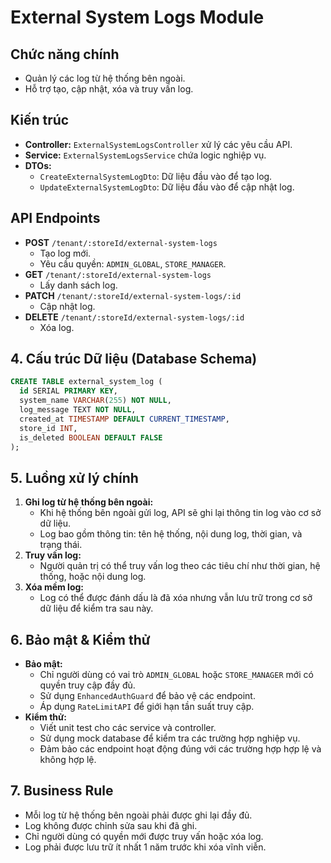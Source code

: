 # External System Logs Module

## Chức năng chính

- Quản lý các log từ hệ thống bên ngoài.
- Hỗ trợ tạo, cập nhật, xóa và truy vấn log.

## Kiến trúc

- **Controller:** `ExternalSystemLogsController` xử lý các yêu cầu API.
- **Service:** `ExternalSystemLogsService` chứa logic nghiệp vụ.
- **DTOs:**
  - `CreateExternalSystemLogDto`: Dữ liệu đầu vào để tạo log.
  - `UpdateExternalSystemLogDto`: Dữ liệu đầu vào để cập nhật log.

## API Endpoints

- **POST** `/tenant/:storeId/external-system-logs`
  - Tạo log mới.
  - Yêu cầu quyền: `ADMIN_GLOBAL`, `STORE_MANAGER`.
- **GET** `/tenant/:storeId/external-system-logs`
  - Lấy danh sách log.
- **PATCH** `/tenant/:storeId/external-system-logs/:id`
  - Cập nhật log.
- **DELETE** `/tenant/:storeId/external-system-logs/:id`
  - Xóa log.

## 4. Cấu trúc Dữ liệu (Database Schema)

```sql
CREATE TABLE external_system_log (
  id SERIAL PRIMARY KEY,
  system_name VARCHAR(255) NOT NULL,
  log_message TEXT NOT NULL,
  created_at TIMESTAMP DEFAULT CURRENT_TIMESTAMP,
  store_id INT,
  is_deleted BOOLEAN DEFAULT FALSE
);
```

## 5. Luồng xử lý chính

1. **Ghi log từ hệ thống bên ngoài:**
   - Khi hệ thống bên ngoài gửi log, API sẽ ghi lại thông tin log vào cơ sở dữ liệu.
   - Log bao gồm thông tin: tên hệ thống, nội dung log, thời gian, và trạng thái.
2. **Truy vấn log:**
   - Người quản trị có thể truy vấn log theo các tiêu chí như thời gian, hệ thống, hoặc nội dung log.
3. **Xóa mềm log:**
   - Log có thể được đánh dấu là đã xóa nhưng vẫn lưu trữ trong cơ sở dữ liệu để kiểm tra sau này.

## 6. Bảo mật & Kiểm thử

- **Bảo mật:**
  - Chỉ người dùng có vai trò `ADMIN_GLOBAL` hoặc `STORE_MANAGER` mới có quyền truy cập đầy đủ.
  - Sử dụng `EnhancedAuthGuard` để bảo vệ các endpoint.
  - Áp dụng `RateLimitAPI` để giới hạn tần suất truy cập.
- **Kiểm thử:**
  - Viết unit test cho các service và controller.
  - Sử dụng mock database để kiểm tra các trường hợp nghiệp vụ.
  - Đảm bảo các endpoint hoạt động đúng với các trường hợp hợp lệ và không hợp lệ.

## 7. Business Rule

- Mỗi log từ hệ thống bên ngoài phải được ghi lại đầy đủ.
- Log không được chỉnh sửa sau khi đã ghi.
- Chỉ người dùng có quyền mới được truy vấn hoặc xóa log.
- Log phải được lưu trữ ít nhất 1 năm trước khi xóa vĩnh viễn.
